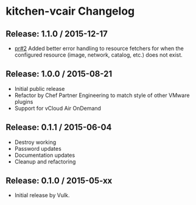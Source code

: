 # kitchen-vcair Changelog

## Release: 1.1.0 / 2015-12-17
* [pr#2](https://github.com/chef-partners/kitchen-vcair/pull/2) Added better
  error handling to resource fetchers for when the configured resource
  (image, network, catalog, etc.) does not exist.

## Release: 1.0.0 / 2015-08-21
* Initial public release
* Refactor by Chef Partner Engineering to match style of other VMware plugins
* Support for vCloud Air OnDemand

## Release: 0.1.1 / 2015-06-04
* Destroy working
* Password updates
* Documentation updates
* Cleanup and refactoring

## Release: 0.1.0 / 2015-05-xx

* Initial release by Vulk.
